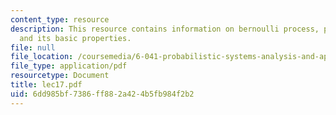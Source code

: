 ```yaml
---
content_type: resource
description: This resource contains information on bernoulli process, poisson process,
  and its basic properties.
file: null
file_location: /coursemedia/6-041-probabilistic-systems-analysis-and-applied-probability-spring-2006/6dd985bf7386ff882a424b5fb984f2b2_lec17.pdf
file_type: application/pdf
resourcetype: Document
title: lec17.pdf
uid: 6dd985bf-7386-ff88-2a42-4b5fb984f2b2
---
```

